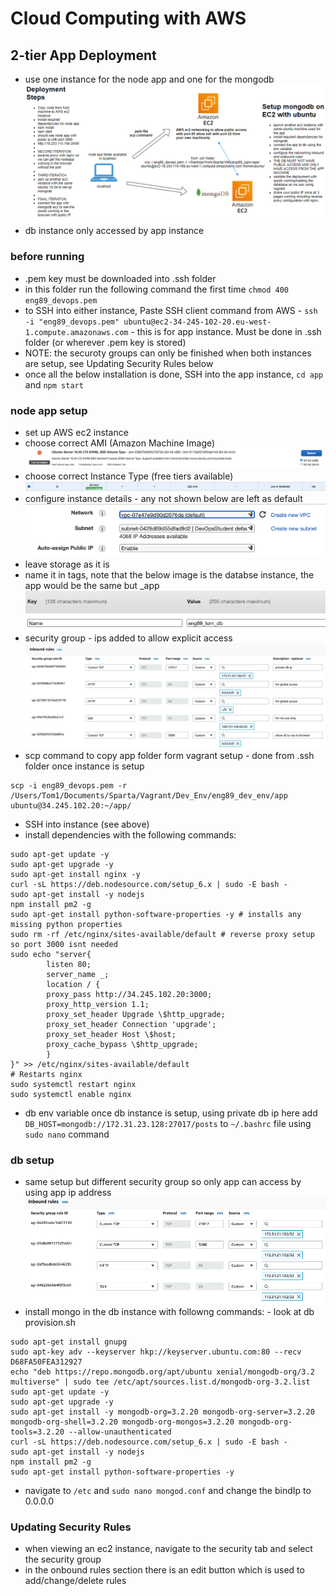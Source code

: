 # Cloud Computing with AWS
## 2-tier App Deployment
- use one instance for the node app and one for the mongodb
![2-tier](images/2_tier.png)
- db instance only accessed by app instance

### before running
- .pem key must be downloaded into .ssh folder
- in this folder run the following command the first time `chmod 400 eng89_devops.pem`
- to SSH into either instance, Paste SSH client command from AWS - `ssh -i "eng89_devops.pem" ubuntu@ec2-34-245-102-20.eu-west-1.compute.amazonaws.com` - this is for app instance. Must be done in .ssh folder (or wherever .pem key is stored)
- NOTE: the securoty groups can only be finished when both instances are setup, see Updating Security Rules below
- once all the below installation is done, SSH into the app instance, `cd app` and `npm start`

### node app setup
- set up AWS ec2 instance
- choose correct AMI (Amazon Machine Image)
![AMI](images/ubuntu_box.png)
- choose correct Instance Type (free tiers available)
![instance](images/instance.png)
- configure instance details - any not shown below are left as default
![instance details](images/instance_details.png)
- leave storage as it is
- name it in tags, note that the below image is the databse instance, the app would be the same but _app
![db naming key](images/db_naming.png)
- security group - ips added to allow explicit access
![app security group](images/app_sg.png)
- scp command to copy app folder form vagrant setup - done from .ssh folder once instance is setup
```linux
scp -i eng89_devops.pem -r /Users/Tom1/Documents/Sparta/Vagrant/Dev_Env/eng89_dev_env/app ubuntu@34.245.102.20:~/app/
```
- SSH into instance (see above)
- install dependencies with the following commands:
```linux
sudo apt-get update -y
sudo apt-get upgrade -y
sudo apt-get install nginx -y
curl -sL https://deb.nodesource.com/setup_6.x | sudo -E bash - 
sudo apt-get install -y nodejs 
npm install pm2 -g 
sudo apt-get install python-software-properties -y # installs any missing python properties
sudo rm -rf /etc/nginx/sites-available/default # reverse proxy setup so port 3000 isnt needed
sudo echo "server{
        listen 80;
        server_name _;
        location / {
        proxy_pass http://34.245.102.20:3000;
        proxy_http_version 1.1;
        proxy_set_header Upgrade \$http_upgrade;
        proxy_set_header Connection 'upgrade';
        proxy_set_header Host \$host;
        proxy_cache_bypass \$http_upgrade;
        }
}" >> /etc/nginx/sites-available/default
# Restarts nginx
sudo systemctl restart nginx
sudo systemctl enable nginx
```
- db env variable once db instance is setup, using private db ip here
add `DB_HOST=mongodb://172.31.23.128:27017/posts` to `~/.bashrc` file using `sudo nano` command

### db setup
- same setup but different security group so only app can access by using app ip address
![db security group](images/db_sg.png)
- install mongo in the db instance with followng commands: - look at db provision.sh
```linux
sudo apt-get install gnupg
sudo apt-key adv --keyserver hkp://keyserver.ubuntu.com:80 --recv D68FA50FEA312927
echo "deb https://repo.mongodb.org/apt/ubuntu xenial/mongodb-org/3.2 multiverse" | sudo tee /etc/apt/sources.list.d/mongodb-org-3.2.list
sudo apt-get update -y
sudo apt-get upgrade -y
sudo apt-get install -y mongodb-org=3.2.20 mongodb-org-server=3.2.20 mongodb-org-shell=3.2.20 mongodb-org-mongos=3.2.20 mongodb-org-tools=3.2.20 --allow-unauthenticated
curl -sL https://deb.nodesource.com/setup_6.x | sudo -E bash - 
sudo apt-get install -y nodejs
npm install pm2 -g 
sudo apt-get install python-software-properties -y
```
- navigate to `/etc` and `sudo nano mongod.conf` and change the bindIp to 0.0.0.0

### Updating Security Rules
- when viewing an ec2 instance, navigate to the security tab and select the security group
- in the onbound rules section there is an edit button which is used to add/change/delete rules











